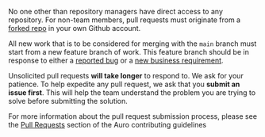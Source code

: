 No one other than repository managers have direct access to any repository. For non-team members, pull requests must originate from a [forked repo](https://auro.alaskaair.com/contributing/upstream) in your own Github account.

All new work that is to be considered for merging with the `main` branch must start from a new feature branch of work. This feature branch should be in response to either a [reported bug](https://github.com/orgs/AlaskaAirlines/projects/1?card_filter_query=label%3A%22type%3A+bug%22) or a [new business requirement](https://github.com/orgs/AlaskaAirlines/projects/1?card_filter_query=label%3A%22type%3A+feature%22).

Unsolicited pull requests **will take longer** to respond to. We ask for your patience. To help expedite any pull request, we ask that you **submit an issue first**. This will help the team understand the problem you are trying to solve before submitting the solution.

For more information about the pull request submission process, please see the [Pull Requests](https://auro.alaskaair.com/contributing/issues-prs-labels) section of the Auro contributing guidelines
